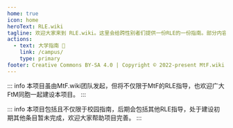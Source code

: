 ```yaml
---
home: true
icon: home
heroText: RLE.wiki
tagline: 欢迎大家来到 RLE.wiki。这里会给跨性别者们提供一份RLE的一份指南。部分内容由MtF.wiki迁移而来，更多帮助正在路上，敬请期待。
actions:
  - text: 大学指南 🏫
    link: /campus/
    type: primary
footer: Creative Commons BY-SA 4.0 | Copyright © 2022-present MtF.wiki Team
---
```


::: info  本项目虽由MtF.wiki团队发起，但将不仅限于MtF的RLE指导，也欢迎广大FtM同胞一起建设本项目。
:::

::: info  本项目包括且不仅限于校园指南，后期会包括其他RLE指导，处于建设初期其他条目暂未完成，欢迎大家帮助项目完善。
:::
